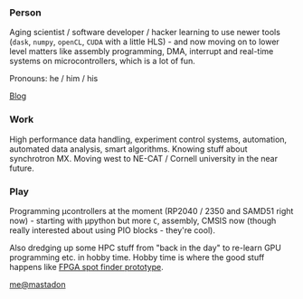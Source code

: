 ### Person

Aging scientist / software developer / hacker learning to use newer tools (`dask`, `numpy`, `openCL`, `CUDA` with a little HLS) - and now moving on to lower level matters like assembly programming, DMA, interrupt and real-time systems on microcontrollers, which is a lot of fun.

Pronouns: he / him / his

[Blog](https://graeme-winter.github.io/)

### Work

High performance data handling, experiment control systems, automation, automated data analysis, smart algorithms. Knowing stuff about synchrotron MX. Moving west to NE-CAT / Cornell university in the near future.

### Play

Programming µcontrollers at the moment (RP2040 / 2350 and SAMD51 right now) - starting with µpython but more `C`, assembly, CMSIS now (though really interested about using PIO blocks - they're cool).

Also dredging up some HPC stuff from "back in the day" to re-learn GPU programming etc. in hobby time. Hobby time is where the good stuff happens like [FPGA spot finder prototype](https://github.com/graeme-winter/fpga-spot-finder).

<a rel="me" href="https://mas.to/@graemewinter">me@mastadon</a>
